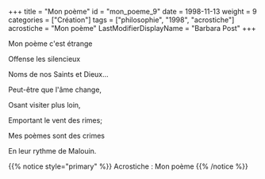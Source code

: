 +++
title = "Mon poème"
id = "mon_poeme_9"
date = 1998-11-13
weight = 9
categories = ["Création"]
tags = ["philosophie", "1998", "acrostiche"]
acrostiche = "Mon poème"
LastModifierDisplayName = "Barbara Post"
+++

Mon poème c'est étrange

Offense les silencieux

Noms de nos Saints et Dieux...

Peut-être que l'âme change,

Osant visiter plus loin,

Emportant le vent des rimes;

Mes poèmes sont des crimes

En leur rythme de Malouin.

{{% notice style="primary" %}}
Acrostiche : Mon poème
{{% /notice %}}
